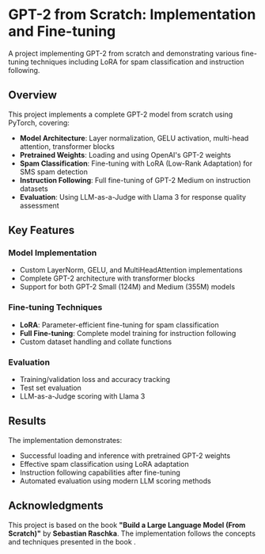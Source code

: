 # GPT-2 from Scratch: Implementation and Fine-tuning

A project implementing GPT-2 from scratch and demonstrating various fine-tuning techniques including LoRA for spam classification and instruction following.

## Overview

This project implements a complete GPT-2 model from scratch using PyTorch, covering:

- **Model Architecture**: Layer normalization, GELU activation, multi-head attention, transformer blocks
- **Pretrained Weights**: Loading and using OpenAI's GPT-2 weights
- **Spam Classification**: Fine-tuning with LoRA (Low-Rank Adaptation) for SMS spam detection
- **Instruction Following**: Full fine-tuning of GPT-2 Medium on instruction datasets
- **Evaluation**: Using LLM-as-a-Judge with Llama 3 for response quality assessment


## Key Features

### Model Implementation
- Custom LayerNorm, GELU, and MultiHeadAttention implementations
- Complete GPT-2 architecture with transformer blocks
- Support for both GPT-2 Small (124M) and Medium (355M) models

### Fine-tuning Techniques
- **LoRA**: Parameter-efficient fine-tuning for spam classification
- **Full Fine-tuning**: Complete model training for instruction following
- Custom dataset handling and collate functions

### Evaluation
- Training/validation loss and accuracy tracking
- Test set evaluation
- LLM-as-a-Judge scoring with Llama 3

## Results

The implementation demonstrates:
- Successful loading and inference with pretrained GPT-2 weights
- Effective spam classification using LoRA adaptation
- Instruction following capabilities after fine-tuning
- Automated evaluation using modern LLM scoring methods

## Acknowledgments

This project is based on the book **"Build a Large Language Model (From Scratch)"** by **Sebastian Raschka**. The implementation follows the concepts and techniques presented in the book .
